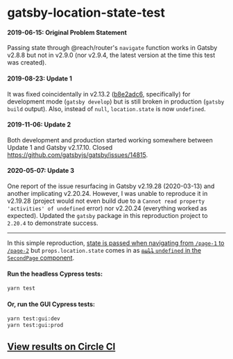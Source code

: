 # gatsby-location-state-test

#### 2019-06-15: Original Problem Statement

Passing state through @reach/router's `navigate` function works in Gatsby v2.8.8
but not in v2.9.0 (nor v2.9.4, the latest version at the time this test was
created).

#### 2019-08-23: Update 1

It was fixed coincidentally in v2.13.2
([b8e2adc6](https://github.com/gatsbyjs/gatsby/commit/b8e2adc6956ae01fa3a94c23debf010e3775d322),
specifically) for development mode (`gatsby develop`) but is still broken in
production (`gatsby build` output). Also, instead of `null`, `location.state` is
now `undefined`.

#### 2019-11-06: Update 2

Both development and production started working somewhere between Update 1 and
Gatsby v2.17.10. Closed https://github.com/gatsbyjs/gatsby/issues/14815.

#### 2020-05-07: Update 3

One report of the issue resurfacing in Gatsby v2.19.28 (2020-03-13) and another
implicating v2.20.24. However, I was unable to reproduce it in v2.19.28 (project
would not even build due to a `Cannot read property 'activities' of undefined`
error) nor v2.20.24 (everything worked as expected). Updated the `gatsby`
package in this reproduction project to `2.20.4` to demonstrate success.

---

In this simple reproduction,
[state is passed when navigating from `/page-1` to `/page-2`](https://github.com/wKovacs64/gatsby-location-state-test/blob/42f3ebf98c770e971451455da2ed1821f4639fe9/src/pages/index.js#L18)
but `props.location.state` comes in as
[~~`null`~~ `undefined` in the `SecondPage` component](https://github.com/wKovacs64/gatsby-location-state-test/blob/42f3ebf98c770e971451455da2ed1821f4639fe9/src/pages/page-2.js#L14).

#### Run the headless Cypress tests:

```sh
yarn test
```

#### Or, run the GUI Cypress tests:

```sh
yarn test:gui:dev
yarn test:gui:prod
```

## [View results on Circle CI](https://circleci.com/gh/wKovacs64/gatsby-location-state-test)
